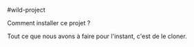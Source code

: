 #wild-project

Comment installer ce projet ?

Tout ce que nous avons à faire pour l'instant, c'est de le cloner.
